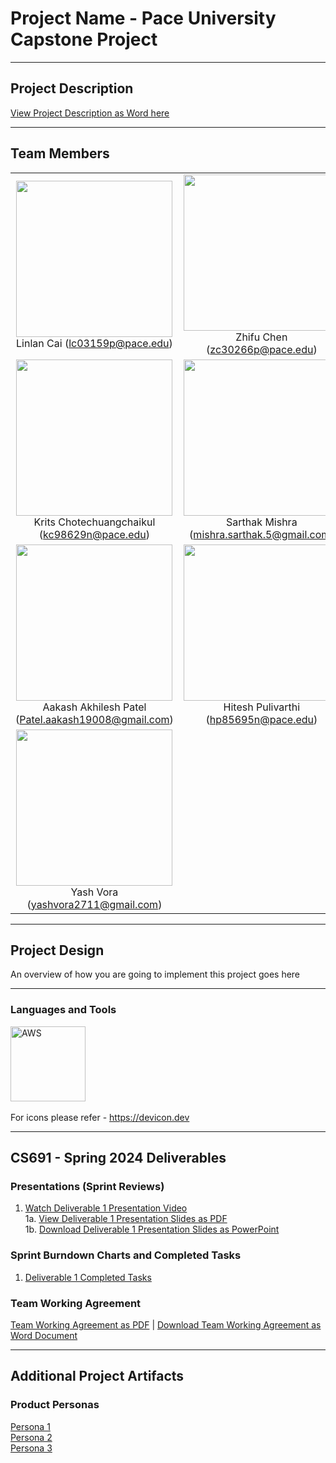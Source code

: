 # Project Name - Pace University Capstone Project

***

## Project Description

[View Project Description as Word here](https://docs.google.com/document/d/e/2PACX-1vTZqm489FsC8JTbUDEMCAxqavSDwmtKe4BVJlVOV_Wa_tMNkbKRfIjME5oCzWiAYLsVDHiR6B9X5lNb/pub)

***

## Team Members

<table style="width:100%" border="0" cellspacing="0" cellpadding="0">
  <tr>
    <td align="center" valign="center">
      <img src="https://github.com/lialazyoaf/CS691_CapstoneProject/blob/main/Artifacts/Wiki%20Images/team%20member%20images/linlan.jpeg" width="250"><br />
      Linlan Cai (<a href="mailto:lc03159p@pace.edu">lc03159p@pace.edu</a>)
    </td>
    <td align="center" valign="center">
      <img src="https://github.com/lialazyoaf/CS691_CapstoneProject/blob/main/Artifacts/Wiki%20Images/team%20member%20images/zhifu.jpg" width="250"><br />
      Zhifu Chen (<a href="mailto:zc30266p@pace.edu">zc30266p@pace.edu</a>)
    </td>
  </tr>
  <tr>
    <td align="center" valign="center">
      <img src="https://github.com/lialazyoaf/CS691_CapstoneProject/blob/main/Artifacts/Wiki%20Images/team%20member%20images/krtis.jpg" width="250"><br />
      Krits Chotechuangchaikul (<a href="mailto:kc98629n@pace.edu">kc98629n@pace.edu</a>)
    </td>
    <td align="center" valign="center">
      <img src="https://github.com/lialazyoaf/CS691_CapstoneProject/blob/main/Artifacts/Wiki%20Images/team%20member%20images/sarthak.jpg" width="250"><br />
      Sarthak Mishra (<a href="mailto:mishra.sarthak.5@gmail.com">mishra.sarthak.5@gmail.com</a>)
    </td>
  </tr>
  <tr>
    <td align="center" valign="center">
      <img src="https://github.com/lialazyoaf/CS691_CapstoneProject/blob/main/Artifacts/Wiki%20Images/team%20member%20images/Akaash.jpeg" width="250"><br />
      Aakash Akhilesh Patel (<a href="mailto:hPatel.aakash19008@gmail.com">Patel.aakash19008@gmail.com</a>)
    </td>
    <td align="center" valign="center">
      <img src="https://github.com/lialazyoaf/CS691_CapstoneProject/blob/main/Artifacts/Wiki%20Images/team%20member%20images/hitesh.jpg" width="250"><br />
      Hitesh Pulivarthi (<a href="mailto:hp85695n@pace.edu">hp85695n@pace.edu</a>)
    </td>
  </tr>
  <tr>
    <td align="center" valign="center">
      <img src="https://github.com/lialazyoaf/CS691_CapstoneProject/blob/main/Artifacts/Wiki%20Images/team%20member%20images/Yash.jpeg" width="250"><br />
      Yash Vora (<a href="yashvora2711@gmail.com">yashvora2711@gmail.com</a>)
    </td>
    <td align="center" valign="center">
      <!-- Add empty cell for spacing or additional members -->
    </td>
  </tr>
</table>


***

## Project Design


An overview of how you are going to implement this project goes here

***

### Languages and Tools

<img src="https://cdn.jsdelivr.net/gh/devicons/devicon/icons/amazonwebservices/amazonwebservices-original-wordmark.svg" title="AWS" alt="AWS" width="120" height="120"/>&nbsp;

For icons please refer - https://devicon.dev

***


## CS691 - Spring 2024 Deliverables


### Presentations (Sprint Reviews)
1. [Watch Deliverable 1 Presentation Video]()
<br />1a. [View Deliverable 1 Presentation Slides as PDF](https://docs.google.com/presentation/d/e/2PACX-1vRc-MYXeRV5YulpMeZzd8fC8rgV0rW5zGAHPxhJmRZCkFT0yp967rssraR2lvJNC1c42oyaIW8Sibrg/pub?start=true&loop=false&delayms=3000)
<br />1b. <a id="raw-url" href="">Download Deliverable 1 Presentation Slides as PowerPoint</a>


### Sprint Burndown Charts and Completed Tasks

1. [Deliverable 1 Completed Tasks]()

### Team Working Agreement

[Team Working Agreement as PDF]() | <a id="raw-url" href="">Download Team Working Agreement as Word Document</a>


***


## Additional Project Artifacts

### Product Personas
[Persona 1]()
<br/>
[Persona 2]()
<br/>
[Persona 3]()
